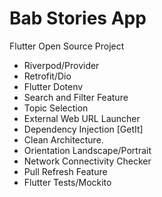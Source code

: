 # Bab Stories App

Flutter Open Source Project

- Riverpod/Provider
- Retrofit/Dio
- Flutter Dotenv
- Search and Filter Feature
- Topic Selection
- External Web URL Launcher
- Dependency Injection [GetIt]
- Clean Architecture.
- Orientation Landscape/Portrait
- Network Connectivity Checker
- Pull Refresh Feature
- Flutter Tests/Mockito

